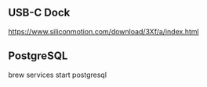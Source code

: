 ## USB-C Dock

https://www.siliconmotion.com/download/3Xf/a/index.html

## PostgreSQL

brew services start postgresql
